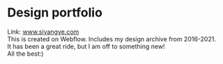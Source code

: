 # Design portfolio
Link: www.siyangye.com
<br>This is created on Webflow. Includes my design archive from 2016-2021. 
<br> It has been a great ride, but I am off to something new!
<br> All the best:) </br>
